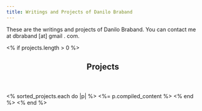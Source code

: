 ```yaml
---
title: Writings and Projects of Danilo Braband
---
```


<section class="row">
<section class="twothird centered">

These are the writings and projects of Danilo Braband. You can contact me at <a class="email">dbraband [at] gmail . com</a>.

</section>
</section>

<% if projects.length > 0 %>

<header class="row">
    <h2 class="twothird centered">Projects</h2>
</header>

<% sorted_projects.each do |p| %>
<%= p.compiled_content %>
<% end %>
<% end %>

